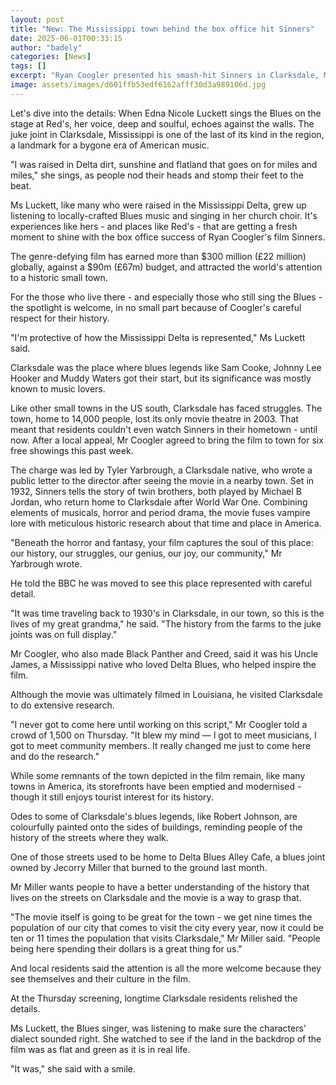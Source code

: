 ```yaml
---
layout: post
title: "New: The Mississippi town behind the box office hit Sinners"
date: 2025-06-01T00:33:15
author: "badely"
categories: [News]
tags: []
excerpt: "Ryan Coogler presented his smash-hit Sinners in Clarksdale, Mississippi, which served as inspiration for his genre-defying movie."
image: assets/images/d601ffb53edf6162afff30d3a989106d.jpg
---
```


Let's dive into the details: When Edna Nicole Luckett sings the Blues on the stage at Red's, her voice, deep and soulful, echoes against the walls. The juke joint in Clarksdale, Mississippi is one of the last of its kind in the region, a landmark for a bygone era of American music.

"I was raised in Delta dirt, sunshine and flatland that goes on for miles and miles," she sings, as people nod their heads and stomp their feet to the beat.

Ms Luckett, like many who were raised in the Mississippi Delta, grew up listening to locally-crafted Blues music and singing in her church choir. It's experiences like hers - and places like Red's - that are getting a fresh moment to shine with the box office success of Ryan Coogler's film Sinners.

The genre-defying film has earned more than $300 million (£22 million) globally, against a $90m (£67m) budget, and attracted the world's attention to a historic small town.

For the those who live there - and especially those who still sing the Blues - the spotlight is welcome, in no small part because of Coogler's careful respect for their history.

"I'm protective of how the Mississippi Delta is represented," Ms Luckett said.

Clarksdale was the place where blues legends like Sam Cooke, Johnny Lee Hooker and Muddy Waters got their start, but its significance was mostly known to music lovers.

Like other small towns in the US south, Clarksdale has faced struggles. The town, home to 14,000 people, lost its only movie theatre in 2003.  That meant that residents couldn't even watch Sinners in their hometown - until now. After a local appeal, Mr Coogler agreed to bring the film to town for six free showings this past week.

The charge was led by Tyler Yarbrough, a Clarksdale native, who wrote a public letter to the director after seeing the movie in a nearby town. Set in 1932, Sinners tells the story of twin brothers, both played by Michael B Jordan, who return home to Clarksdale after World War One. Combining elements of musicals, horror and period drama, the movie fuses vampire lore with meticulous historic research about that time and place in America. 

"Beneath the horror and fantasy, your film captures the soul of this place: our history, our struggles, our genius, our joy, our community," Mr Yarbrough wrote.

He told the BBC he was moved to see this place represented with careful detail.

"It was time traveling back to 1930's in Clarksdale, in our town, so this is the lives of my great grandma," he said. "The history from the farms to the juke joints was on full display."

Mr Coogler, who also made Black Panther and Creed, said it was his Uncle James, a Mississippi native who loved Delta Blues, who helped inspire the film.

Although the movie was ultimately filmed in Louisiana, he visited Clarksdale to do extensive research.

"I never got to come here until working on this script," Mr Coogler told a crowd of 1,500 on Thursday. "It blew my mind — I got to meet musicians, I got to meet community members. It really changed me just to come here and do the research."

While some remnants of the town depicted in the film remain, like many towns in America, its storefronts have been emptied and modernised - though it still enjoys tourist interest for its history.

Odes to some of Clarksdale's blues legends, like Robert Johnson, are colourfully painted onto the sides of buildings, reminding people of the history of the streets where they walk.

One of those streets used to be home to Delta Blues Alley Cafe, a blues joint owned by Jecorry Miller that burned to the ground last month.

Mr Miller wants people to have a better understanding of the history that lives on the streets on Clarksdale and the movie is a way to grasp that.

"The movie itself is going to be great for the town - we get nine times the population of our city that comes to visit the city every year, now it could be ten or 11 times the population that visits Clarksdale," Mr Miller said. "People being here spending their dollars is a great thing for us."

And local residents said the attention is all the more welcome because they see themselves and their culture in the film.

At the Thursday screening, longtime Clarksdale residents relished the details.

Ms Luckett, the Blues singer, was listening to make sure the characters' dialect sounded right. She watched to see if the land in the backdrop of the film was as flat and green as it is in real life.

"It was," she said with a smile.

